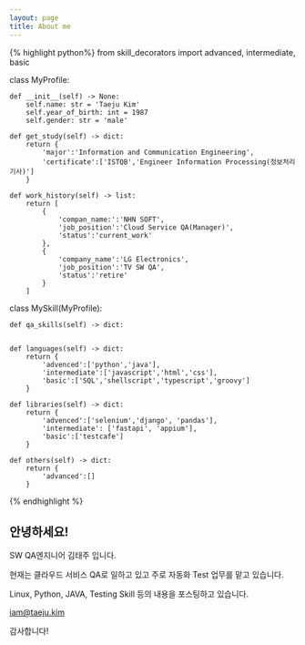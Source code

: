 ```yaml
---
layout: page
title: About me
---
```



{% highlight python%}
from skill_decorators import advanced, intermediate, basic

class MyProfile:
    
    def __init__(self) -> None:
        self.name: str = 'Taeju Kim'
        self.year_of_birth: int = 1987
        self.gender: str = 'male'

    def get_study(self) -> dict:
        return {
            'major':'Information and Communication Engineering',
            'certificate':['ISTQB','Engineer Information Processing(정보처리기사)']
        }
    
    def work_history(self) -> list:
        return [
            {
                'compan_name:':'NHN SOFT',
                'job_position':'Cloud Service QA(Manager)',
                'status':'current_work'
            },
            {
                'company_name':'LG Electronics', 
                'job_position':'TV SW QA',
                'status':'retire'
            }
        ]


class MySkill(MyProfile):

    def qa_skills(self) -> dict:

    
    def languages(self) -> dict:
        return {
            'advenced':['python','java'],
            'intermediate':['javascript','html','css'],
            'basic':['SQL','shellscript','typescript','groovy']
        }
    
    def libraries(self) -> dict:
        return {
            'advenced':['selenium','django', 'pandas'],
            'intermediate': ['fastapi', 'appium'],
            'basic':['testcafe']
        }

    def others(self) -> dict:
        return {
            'advanced':[]
        }
{% endhighlight %}

## 안녕하세요!

SW QA엔지니어 김태주 입니다.

현재는 클라우드 서비스 QA로 일하고 있고 주로 자동화 Test 업무를 맡고 있습니다.

Linux, Python, JAVA, Testing Skill 등의 내용을 포스팅하고 있습니다.



[iam@taeju.kim](mailto:iam@taeju.kim)

감사합니다!
